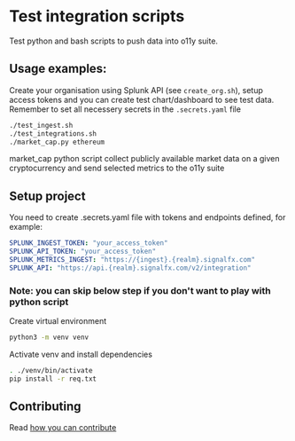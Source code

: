 # Test integration scripts
Test python and bash scripts to push data into o11y suite. 

## Usage examples:

Create your organisation using Splunk API (see ```create_org.sh```), setup access tokens and you can create test chart/dashboard to see test data.
Remember to set all necessery secrets in the ```.secrets.yaml``` file

```bash
./test_ingest.sh
./test_integrations.sh
./market_cap.py ethereum
```

market_cap python script collect publicly available market data on a given cryptocurrency and send selected metrics to the o11y suite
## Setup project 
You need to create .secrets.yaml file with tokens and endpoints defined, for example:

```yaml
SPLUNK_INGEST_TOKEN: "your_access_token"
SPLUNK_API_TOKEN: "your_access_token"
SPLUNK_METRICS_INGEST: "https://{ingest}.{realm}.signalfx.com"
SPLUNK_API: "https://api.{realm}.signalfx.com/v2/integration"

```
### Note: you can skip below step if you don't want to play with python script
Create virtual environment

```bash
python3 -m venv venv
```

Activate venv and install dependencies

```bash
. ./venv/bin/activate
pip install -r req.txt
```
## Contributing

Read [how you can contribute](CONTRIBUTING.md)